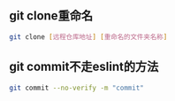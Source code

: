 

## git clone重命名

```bash
git clone [远程仓库地址] [重命名的文件夹名称]
```

## git commit不走eslint的方法

```bash
git commit --no-verify -m "commit"
```

